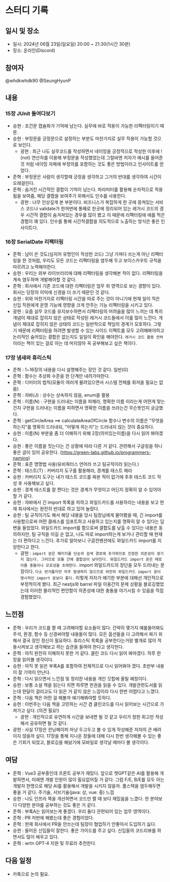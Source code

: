 # 스터디 기록

## 일시 및 장소

- 일시: 2024년 06월 23일(일요일) 20:00 ~ 21:30(1시간 30분)
- 장소: 온라인(Discord)

## 참여자

@whdkwhdk90 @SeungHyunP

## 내용

### 15장 JUnit 들여다보기

- 승현 : 조건문 캡슐화가 기억에 남는다. 실무에 바로 적용이 가능한 리팩터링이기 때문.
- 승현 : 부정문을 긍정문으로 설정하는 부분도 마찬가지로 실무 적용이 가능할 것으로 보인다.
  - 광현 : 최근 나도 실무코드를 작성하면서 네이밍을 긍정적으로 작성한 이후에 !(not) 연산자를 이용해 부정문을 작성했었는데 그럴바엔 저자가 예시를 들어준 것 처럼 네이밍 자체에 부정의를 포함하는 것도 좋은 방법이라고 인사이트를 얻었다.
- 준혁 : 부정문은 사람이 생각할때 긍정을 생각하고 그거의 반대를 생각하여 시간이 오래걸린다.
- 준혁 : 숨겨진 시간적인 결합이 기억이 남는다. 파라미터를 활용해 순차적으로 적용됨을 보여줌, 해당 결합을 보여주기 위해서도 인수를 사용한다.
  - 광현 : 너무 인상깊게 본 부분이다. 비즈니스가 복잡하게 한 곳에 뭉쳐있는 서비스 코드나 validate가 한꺼번에 통째로 한곳에 정리되어 있는 레거시 코드의 경우 시간적 결합이 숨겨져있는 경우를 많이 봤고 이 때문에 리팩터링에 애를 먹은 경험이 꽤 있다. 인수를 통해 시간적결합을 의도적으로 노출하는 방식은 좋은 인사이트다.

### 16장 SerialDate 리팩터링

- 준혁 : 남이 쓴 것도(심지어 유명인이 작성한 코드) 그냥 가져다 쓰는게 아닌 리팩터링을 한 것처럼, 우리도 모든 코드는 리팩터링을 염두해 두고 보이스카우트 규칙을 따르려고 노력해야한다.
- 승현 : 우리는 외부 라이브러리에 대해 리팩터링을 생각해본 적이 없다. 리팩터링을 계속 염두하며 개발해야할 것 같다.
- 준혁 : 회사에서 기존 코드에 대한 리팩터링은 업무 외 영역으로 보는 경향이 있다. 회사는 당장의 이익에 신경을 더 쓰기 때문인 것 같다.
- 승현 : 위와 마찬가지로 리팩터링 시간을 따로 주는 것이 아니기에 현재 일이 적은 신입 직원에게 운영 기능에 영향을 크게 안주는 기능 리팩터링을 시키고 있다.
- 광현 : 요즘 실무 코드를 유지보수하면서 리팩터링의 어려움을 많이 느끼는 데 특히 개념이 제대로 잡히지 않은 상태로 작성된 레거시 코드들에서 이를 많이 느낀다. 개념이 제대로 잡히지 않은 상태의 코드는 일반적으로 책임의 경계가 모호하다. 그렇기 때문에 리팩터링을 하려면 발생할 수 있는 사이드 이펙트를 모두 고려해봐야하고 논리적인 숨어있는 결합은 없는지도 일일이 확인을 해야한다. `레거시 코드 활용 전략` 이라는 책이 있는 걸로 아는 데 머지않아 꼭 공부해보고 싶은 책이다.

### 17장 냄새와 휴리스틱

- 준혁 : 1~16장의 내용을 다시 설명해주는 장인 것 같다.
  일반(G)
- 준혁 : 함수는 추상화 수준을 한 단계만 내려가야한다.
- 준혁 : 디미터의 법칙(모듈이 여러개 물려있으면서 시스템 전체를 휘저을 필요는 없음)
- 준혁 : 자바(J) : 상수는 상속하지 않음, enum을 활용
- 준혁 : 이름(N) : 구현을 드러내는 이름을 피해라, 명확한 이름 이라는게 어떤게 맞는건지 구현을 드러내는 이름을 피하면서 명확한 이름을 쓰라는건 무슨뜻인지 궁금했다.
- 준혁 : getCircleArea ==> calculateAreaOfCircle 함수나 변수의 이름은 "무엇을 하는지"를 명확히 드러내되, "어떻게 하는지"는 드러내지 않는 것이 중요하다.
- 승현 : 이름(N) 부분을 좀 더 이해하기 위해 2장(의미있는이름)을 다시 읽어 봐야겠다.
- 승현 : 좋은 이름을 짓는다는 건 상황에 따라 다른 거 같다. 관련해서 구글링을 하니 좋은 글이 있어 공유한다. (https://green-labs.github.io/programmers-naming)
- 준혁 : 표준 명명법 사용(유비쿼터스 언어라 쓰고 팀규칙이라 읽는다.)
- 준혁 : 테스트(T) : 커버리지 도구를 활용해라, 경계를 테스트 해라
- 승현 : 커버리지 도구는 내가 테스트 코드를 짜본 적이 없기에 추후 테스트 코드 작성 후 사용해보고 싶다.
- 승현 : 경계 테스트를 잘 짠다는 것은 경계가 무엇이고 어딘지 정확히 알 수 있어야 할 거 같다.
- 승현 : 자바에서 긴 import 목록을 피하고 와일드카드를 사용하라는 내용을 보고 현재 회사에서는 완전히 반대로 하고 있어 놀랐다.
- 승현 : 팀 규칙이기도 해서 해당 내용을 당시 팀장님에게 물어봤을 때, 긴 import를 사용함으로써 어떤 클래스를 임포트하고 사용하고 있는지를 명확히 알 수 있다는 답변을 들었었다. 와일드카드 import를 함으로써 결합도를 낮출 수 있다는 내용은 동의하지만, 팀 규칙을 이길 순 없고, 나도 따로 import하는게 보거나 관리할 때 현재는 더 편하다고 느낀다. 추가로 알아보니 구글컨벤션에도 와일드카드 import를 지양한다고 한다.
  - 광현 : `import 문은 패키지를 단순히 검색 경로에 추가하므로 진정한 의존성이 생기지 않는다. 그러므로 모듈 간에 결합성이 낮아진다. 와일드카드 import 문은 때로 이름 충돌이나 모호성을 초래한다.` import 와일드카드의 장단을 모두 드러내는 문장이다. `다소 번거롭지만 자주 발생하지 않으므로 여전히 와일드카드 import 문이 명시적인 import 문보다 좋다.` 이렇게 저자가 얘기한 부분에 대해선 개인적으로 부정적이게 봤다. 최근 nestjs와 barrel 파일 이용간의 문제 상황을 블로깅했었는데 이러한 물리적인 편안함이 의존성에 대한 충돌을 야기시킬 수 있음을 직접 경험했었다.

## 느낀점

- 준혁 : 우리가 코드를 짤 때 고려해야할 요소들이 많다. 간략히 몇가지 예를들어봐도 주석, 환경, 함수 등 신경써야할 내용들이 많다. 모든 옵션들을 다 고려해서 짜기 위해서 결국 장인 정신이 필요하다. 휴리스틱 목록을 공부한다는거랑 별개로 많이 적용시켜보고 생각해보고 하는 습관을 들여야 한다고 생각한다.
- 준혁 : 아직 완전히 이해하지 못한 거 같다. 클린 코드 다시 읽어 봐야겠다. 하루 한 장을 읽어볼 생각이다.
- 승현 : 아직 못 읽은 부록A를 포함하여 전체적으로 다시 읽어봐야 겠다. 초반부 내용이 잘 기억이 안난다.
- 준혁 : 다시 읽으면서 느낀점 및 정리한 내용을 개인 깃헙에 올릴 예정이다.
- 승현 : 보통 소설 책을 읽는다 치면 하루면 한권을 읽을 수 있다. 개발관련도서를 읽는데 한달이 걸리고도 다 읽은 거 같지 않은 느낌이라 다시 한번 어렵다고 느꼈다.
- 준혁 : 다음 책은 어떤 걸 해볼까 얘기해봐야할 듯하다.
- 승현 : 이번주는 다음 책을 고민하는 시간 겸 클린코드를 다시 읽어보는 시간으로 가져가고 싶다. (의견 필요!)
  - 광현 : 개인적으로 유연하게 시간을 보내면 될 것 같고 우리가 정한 회고만 작성해서 공유하면 될 것 같다.
- 광현 : 사실 17장은 컨닝페이퍼 마냥 두고두고 볼 수 있게 작성해준 저자의 큰 배려이지 않을까 싶다. 17장을 통해 지나온 장들에 대해 다시 한번 생각해볼 수 있는 좋은 기회가 되었고, 블로깅을 해놨기에 모바일로 생각날 때마다 볼 생각이다.

## 여담

- 준혁 : Vue3 공부중인데 프론트 공부가 재밌다. 앞으로 챗GPT같은 AI를 활용해 개발하면서, 미래엔 개발 인원이 많이 필요없어질 거 같다. 그럼 F/E, B/E를 모두 아는 개발자 한명으로 해당 AI를 활용해서 개발을 시키지 않을까. 풀스택을 염두해두면 좋을 거 같다. 주기술, 서브기술(java: 상, vue: 중) 느낌
- 승현 : 나도 인프라 쪽을 개선하면서 코드만 짤 때 보다 재밌음을 느꼈다. 한 분야보다 다양한 분야를 공부하는 것도 좋은 거 같다.
- 준혁 : 부록A는 읽어보는게 좋겠다. 우리 둘다 관련되어 있는 업무 영역이다.
- 준혁 : PR 저번에 해봤는데 좋은 경험이었다.
- 준혁 : 현재 회사에서 PR을 안쓰는데 팀장이 협업하기 안좋아서 도입하기 싫다.
- 승현 : 들어온 신입들이 잘한다. 좋은 가이드를 주고 싶다. 신입들의 코드리뷰를 하면서도 많이 배우고 있다.
- 준혁 : wrtn GPT-4 지원 및 무료라 추천한다.

## 다음 일정

- 카톡으로 논의 필요.
